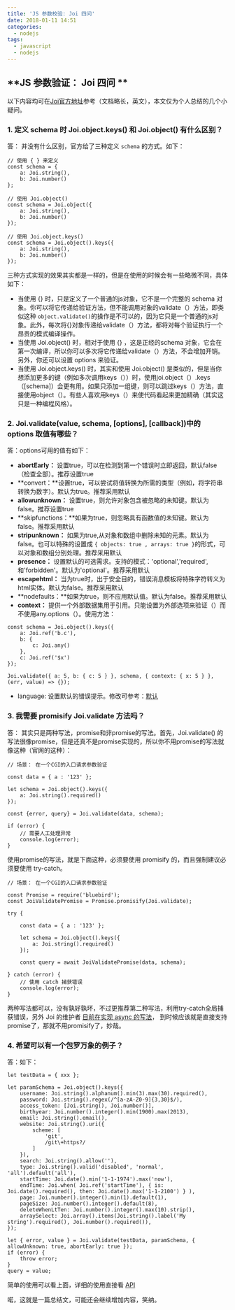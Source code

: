 ```yaml
---
title: 'JS 参数校验: Joi 四问'
date: 2018-01-11 14:51
categories:
  - nodejs
tags:
  - javascript
  - nodejs
---
```



## **JS 参数验证： Joi 四问 **

以下内容均可在[Joi官方地址](https://github.com/hapijs/joi/blob/v13.1.0/README.md)参考（文档略长，英文），本文仅为个人总结的几个小疑问。

### 1. 定义 **schema** 时 **Joi.object.keys()** 和 **Joi.object()** 有什么区别？

答： 并没有什么区别，官方给了三种定义 `schema` 的方式。如下：

```
// 使用 { } 来定义
const schema = {
    a: Joi.string(),
    b: Joi.number()
};

// 使用 Joi.object()
const schema = Joi.object({
    a: Joi.string(),
    b: Joi.number()
});

// 使用 Joi.object.keys()
const schema = Joi.object().keys({
    a: Joi.string(),
    b: Joi.number()
});

```

三种方式实现的效果其实都是一样的，但是在使用的时候会有一些略微不同，具体如下：

* 当使用 {} 时，只是定义了一个普通的js对象，它不是一个完整的 schema 对象。你可以将它传递给验证方法，但不能调用对象的validate（）方法，即类似这种 `object.validate()`的操作是不可以的，因为它只是一个普通的js对象。此外，每次将{}对象传递给validate（）方法，都将对每个验证执行一个昂贵的模式编译操作。
* 当使用 Joi.object() 时，相对于使用 {} ，这是正经的schema 对象，它会在第一次编译，所以你可以多次将它传递给validate（）方法，不会增加开销。另外，你还可以设置 options 来验证。
* 当使用 Joi.object.keys() 时，其实和使用 Joi.object() 是类似的，但是当你想添加更多的键（例如多次调用keys（））时，使用joi.object（）.keys（[schema]）会更有用。如果只添加一组键，则可以跳过keys（）方法，直接使用object（）。有些人喜欢用keys（）来使代码看起来更加精确（其实这只是一种编程风格）。

### 2. Joi.validate(value, schema, [options], [callback])中的 options 取值有哪些？

答：options可用的值有如下：

* **abortEarly：** 设置true，可以在检测到第一个错误时立即返回，默认false（检查全部）。推荐设置true
* **convert：**设置true，可以尝试将值转换为所需的类型（例如，将字符串转换为数字）。默认为true。推荐采用默认
* **allowunknown：** 设置true，则允许对象包含被忽略的未知键。默认为false。推荐设置true
* **skipfunctions：**如果为true，则忽略具有函数值的未知键。默认为false。推荐采用默认
* **stripunknown：** 如果为true,从对象和数组中删除未知的元素。默认为false。也可以特殊的设置成 `{ objects: true , arrays: true }`的形式，可以对象和数组分别处理。推荐采用默认
* **presence：** 设置默认的可选需求。支持的模式：'optional','required',和'forbidden'。默认为'optional'。推荐采用默认
* **escapehtml：** 当为true时，出于安全目的，错误消息模板将特殊字符转义为html实体。默认为false。推荐采用默认
* **nodefaults：**如果为true，则不应用默认值。默认为false。推荐采用默认
* **context：** 提供一个外部数据集用于引用。只能设置为外部选项来验证（）而不使用any.options（）。使用方法：

```
const schema = Joi.object().keys({
    a: Joi.ref('b.c'),
    b: {
        c: Joi.any()
    },
    c: Joi.ref('$x')
});

Joi.validate({ a: 5, b: { c: 5 } }, schema, { context: { x: 5 } }, (err, value) => {});
```

* language: 设置默认的错误提示。修改可参考：[默认](https://github.com/hapijs/joi/blob/v13.1.0/lib/language.js) 

### **3. 我需要 promisify Joi.validate 方法吗？**

答： 其实只是两种写法，promise和非promise的写法。首先，Joi.validate() 的写法很像promise，但是还真不是promise实现的，所以你不用promise的写法就像这种（官网的这种）：

```
// 场景： 在一个CGI的入口请求参数验证

const data = { a : '123' };

let schema = Joi.object().keys({
	a: Joi.string().required()
});

const {error, query} = Joi.validate(data, schema);

if (error) {
	// 需要人工处理异常
	console.log(error);
}
```

使用promise的写法，就是下面这种，必须要使用 promisify 的，而且强制建议必须要使用 try-catch。

```
// 场景： 在一个CGI的入口请求参数验证

const Promise = require('bluebird');
const JoiValidatePromise = Promise.promisify(Joi.validate);

try {

    const data = { a : '123' };

	let schema = Joi.object().keys({
		a: Joi.string().required()
	});
	
	const query = await JoiValidatePromise(data, schema);   
	  
} catch (error) {
	// 使用 catch 捕获错误
    console.log(error);
}

```

两种写法都可以，没有孰好孰坏，不过更推荐第二种写法，利用try-catch全局捕获错误，另外 Joi 的维护者 [目前在实现 async 的写法](https://github.com/hapijs/joi/issues/1194)， 到时候应该就是直接支持promise了，那就不用promisify了，妙哉。

### **4. 希望可以有一个包罗万象的例子？**

答：如下：

```
let testData = { xxx };

let paramSchema = Joi.object().keys({
    username: Joi.string().alphanum().min(3).max(30).required(),
    password: Joi.string().regex(/^[a-zA-Z0-9]{3,30}$/),
    access_token: [Joi.string(), Joi.number()],
    birthyear: Joi.number().integer().min(1900).max(2013),
    email: Joi.string().email(),
    website: Joi.string().uri({
        scheme: [
            'git',
            /git\+https?/
        ]
    }),
    search: Joi.string().allow(''),
    type: Joi.string().valid('disabled', 'normal', 'all').default('all'),
    startTime: Joi.date().min('1-1-1974').max('now'),
    endTime: Joi.when( Joi.ref('startTime'), { is: Joi.date().required(), then: Joi.date().max('1-1-2100') } ),
    page: Joi.number().integer().min(1).default(1),
    pageSize: Joi.number().integer().default(8),
    deleteWhenLtTen: Joi.number().integer().max(10).strip(),
    arraySelect: Joi.array().items(Joi.string().label('My string').required(), Joi.number().required()),
});

let { error, value } = Joi.validate(testData, paramSchema, { allowUnknown: true, abortEarly: true });
if (error) {
    throw error;
}
query = value;
```

简单的使用可以看上面，详细的使用直接看 [API](https://github.com/hapijs/joi/blob/v13.1.0/API.md)



喏，这就是一篇总结文，可能还会继续增加内容，笑纳。